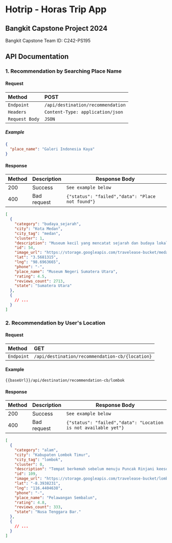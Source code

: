 # Hotrip - Horas Trip App

## Bangkit Capstone Project 2024

Bangkit Capstone Team ID: C242-PS195

## API Documentation

### 1. Recommendation by Searching Place Name

#### Request

| **Method**     | **POST**                          |
| :------------- | :-------------------------------- |
| `Endpoint`     | `/api/destination/recommendation` |
| `Headers`      | `Content-Type: application/json`  |
| `Request Body` | `JSON`                            |

##### Example

```json
{
  "place_name": "Galeri Indonesia Kaya"
}
```

#### Response

| **Method** | **Description** | **Response Body**                                |
| :--------- | :-------------- | ------------------------------------------------ |
| 200        | Success         | `See example below`                              |
| 400        | Bad request     | `{"status": "failed","data": "Place not found"}` |

```json
[
  {
    "category": "budaya_sejarah",
    "city": "Kota Medan",
    "city_tag": "medan",
    "cluster": 1,
    "description": "Museum kecil yang mencatat sejarah dan budaya lokal, dengan artefak suku dan tur berpemandu.",
    "id": 54,
    "image_url": "https://storage.googleapis.com/travelease-bucket/medan/museum_negeri_sumatera_utara.jpg",
    "lat": "3.5681315",
    "lng": "98.6963665",
    "phone": "-",
    "place_name": "Museum Negeri Sumatera Utara",
    "rating": 4.5,
    "reviews_count": 2713,
    "state": "Sumatera Utara"
  },
  {
    // ...
  }
]
```

### 2. Recommendation by User's Location

#### Request

| **Method** | **GET**                                         |
| :--------- | :---------------------------------------------- |
| `Endpoint` | `/api/destination/recommendation-cb/{location}` |

#### Example

```
{{baseUrl}}/api/destination/recommendation-cb/lombok
```

#### Response

| **Method** | **Description** | **Response Body**                                              |
| :--------- | :-------------- | -------------------------------------------------------------- |
| 200        | Success         | `See example below`                                            |
| 400        | Bad request     | `{"status": "failed","data": "Location is not available yet"}` |

```json
[
  {
    "category": "alam",
    "city": "Kabupaten Lombok Timur",
    "city_tag": "lombok",
    "cluster": 0,
    "description": "Tempat berkemah sebelum menuju Puncak Rinjani keesokan paginya. Terdapat pemandangan matahari terbenam yang indah menghadap danau dan lereng huruf E yang terkenal menuju Puncak Rinjani",
    "id": 109,
    "image_url": "https://storage.googleapis.com/travelease-bucket/lombok/pelawangan_sembalun.jpg",
    "lat": "-8.3938231",
    "lng": "116.4404638",
    "phone": "-",
    "place_name": "Pelawangan Sembalun",
    "rating": 4.8,
    "reviews_count": 333,
    "state": "Nusa Tenggara Bar."
  },
  {
    // ...
  }
]
```
